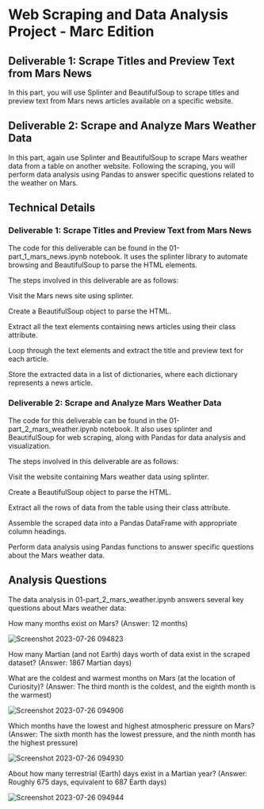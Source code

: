 # Web Scraping and Data Analysis Project - Marc Edition

## Deliverable 1: Scrape Titles and Preview Text from Mars News

In this part, you will use Splinter and BeautifulSoup to scrape titles and preview text from Mars news articles available on a specific website.

## Deliverable 2: Scrape and Analyze Mars Weather Data

In this part, again use Splinter and BeautifulSoup to scrape Mars weather data from a table on another website. Following the scraping, you will perform data analysis using Pandas to answer specific questions related to the weather on Mars.

## Technical Details

### Deliverable 1: Scrape Titles and Preview Text from Mars News
The code for this deliverable can be found in the 01-part_1_mars_news.ipynb notebook. It uses the splinter library to automate browsing and BeautifulSoup to parse the HTML elements.

The steps involved in this deliverable are as follows:

Visit the Mars news site using splinter.

Create a BeautifulSoup object to parse the HTML.

Extract all the text elements containing news articles using their class attribute.

Loop through the text elements and extract the title and preview text for each article.

Store the extracted data in a list of dictionaries, where each dictionary represents a news article.

### Deliverable 2: Scrape and Analyze Mars Weather Data

The code for this deliverable can be found in the 01-part_2_mars_weather.ipynb notebook. It also uses splinter and BeautifulSoup for web scraping, along with Pandas for data analysis and visualization.

The steps involved in this deliverable are as follows:

Visit the website containing Mars weather data using splinter.

Create a BeautifulSoup object to parse the HTML.

Extract all the rows of data from the table using their class attribute.

Assemble the scraped data into a Pandas DataFrame with appropriate column headings.

Perform data analysis using Pandas functions to answer specific questions about the Mars weather data.

## Analysis Questions

The data analysis in 01-part_2_mars_weather.ipynb answers several key questions about Mars weather data:

How many months exist on Mars? (Answer: 12 months)

![Screenshot 2023-07-26 094823](https://github.com/ehsanshahrabi/Data-Collection-challenge/assets/124327258/65d3ed3b-66ce-4818-94ef-7293a98be7ad)

How many Martian (and not Earth) days worth of data exist in the scraped dataset? (Answer: 1867 Martian days)

What are the coldest and warmest months on Mars (at the location of Curiosity)? (Answer: The third month is the coldest, and the eighth month is the warmest)

![Screenshot 2023-07-26 094906](https://github.com/ehsanshahrabi/Data-Collection-challenge/assets/124327258/6752a75d-c8e5-41f3-af5e-3386135166c1)

Which months have the lowest and highest atmospheric pressure on Mars? (Answer: The sixth month has the lowest pressure, and the ninth month has the highest pressure)

![Screenshot 2023-07-26 094930](https://github.com/ehsanshahrabi/Data-Collection-challenge/assets/124327258/6d082ea3-c651-44c0-acf4-2d516153109d)

About how many terrestrial (Earth) days exist in a Martian year? (Answer: Roughly 675 days, equivalent to 687 Earth days)

![Screenshot 2023-07-26 094944](https://github.com/ehsanshahrabi/Data-Collection-challenge/assets/124327258/3b3d6c31-4267-45c6-bbee-d1ff757b688a)
